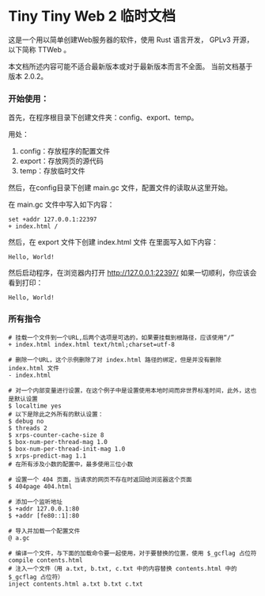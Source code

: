 # Tiny Tiny Web 2 临时文档
这是一个用以简单创建Web服务器的软件，使用 Rust 语言开发， GPLv3 开源，以下简称 TTWeb 。

本文档所述内容可能不适合最新版本或对于最新版本而言不全面。
当前文档基于版本 2.0.2。

### 开始使用：
首先，在程序根目录下创建文件夹：config、export、temp。

用处：
1. config：存放程序的配置文件
2. export：存放网页的源代码
3. temp：存放临时文件

然后，在config目录下创建 main.gc 文件，配置文件的读取从这里开始。

在 main.gc 文件中写入如下内容：
```
set +addr 127.0.0.1:22397
+ index.html /
```
然后，在 export 文件下创建 index.html 文件
在里面写入如下内容：
```
Hello, World!
```
然后启动程序，在浏览器内打开 http://127.0.0.1:22397/
如果一切顺利，你应该会看到打印：
```
Hello, World!
```

### 所有指令

```
# 挂载一个文件到一个URL,后两个选项是可选的，如果要挂载到根路径，应该使用“/”
+ index.html index.html text/html;charset=utf-8 

# 删除一个URL，这个示例删除了对 index.html 路径的绑定，但是并没有删除 index.html 文件
- index.html

# 对一个内部变量进行设置，在这个例子中是设置使用本地时间而非世界标准时间，此外，这也是默认设置
$ localtime yes
# 以下是除此之外所有的默认设置：
$ debug no
$ threads 2
$ xrps-counter-cache-size 8
$ box-num-per-thread-mag 1.0
$ box-num-per-thread-init-mag 1.0
$ xrps-predict-mag 1.1
# 在所有涉及小数的配置中，最多使用三位小数

# 设置一个 404 页面，当请求的网页不存在时返回给浏览器这个页面
$ 404page 404.html

# 添加一个监听地址
$ +addr 127.0.0.1:80
$ +addr [fe80::1]:80

# 导入并加载一个配置文件
@ a.gc

# 编译一个文件，与下面的加载命令要一起使用，对于要替换的位置，使用 $_gcflag 占位符
compile contents.html
# 注入一个文件（用 a.txt, b.txt, c.txt 中的内容替换 contents.html 中的 $_gcflag 占位符）
inject contents.html a.txt b.txt c.txt
```